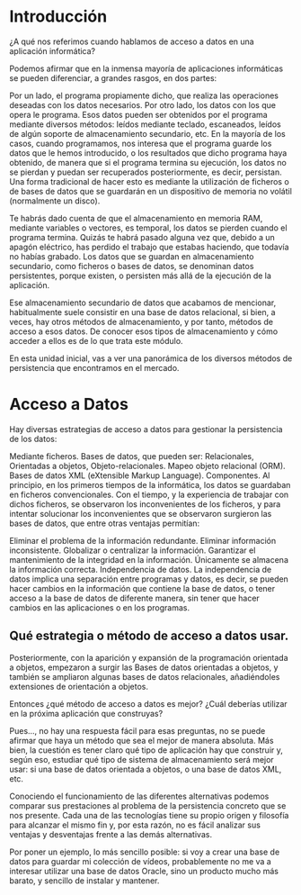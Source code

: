 # Introducción

¿A qué nos referimos cuando hablamos de acceso a datos en una aplicación informática?

Podemos afirmar que en la inmensa mayoría de aplicaciones informáticas se pueden diferenciar, a grandes rasgos, en dos partes:

Por un lado, el programa propiamente dicho, que realiza las operaciones deseadas con los datos necesarios.
Por otro lado, los datos con los que opera le programa. Esos datos pueden ser obtenidos por el programa mediante diversos métodos: leídos mediante teclado, escaneados, leídos de algún soporte de almacenamiento secundario, etc.
En la mayoría de los casos, cuando programamos, nos interesa que el programa guarde los datos que le hemos introducido, o los resultados que dicho programa haya obtenido, de manera que si el programa termina su ejecución, los datos no se pierdan y puedan ser recuperados posteriormente, es decir, persistan. Una forma tradicional de hacer esto es mediante la utilización de ficheros o de bases de datos que se guardarán en un dispositivo de memoria no volátil (normalmente un disco).

Te habrás dado cuenta de que el almacenamiento en memoria RAM, mediante variables o vectores, es temporal, los datos se pierden cuando el programa termina. Quizás te habrá pasado alguna vez que, debido a un apagón eléctrico, has perdido el trabajo que estabas haciendo, que todavía no habías grabado. Los datos que se guardan en almacenamiento secundario, como ficheros o bases de datos, se denominan datos persistentes, porque existen, o persisten más allá de la ejecución de la aplicación.

Ese almacenamiento secundario de datos que acabamos de mencionar, habitualmente suele consistir en una base de datos relacional, si bien, a veces, hay otros métodos de almacenamiento, y por tanto, métodos de acceso a esos datos. De conocer esos tipos de almacenamiento y cómo acceder a ellos es de lo que trata este módulo.

En esta unidad inicial, vas a ver una panorámica de los diversos métodos de persistencia que encontramos en el mercado.

# Acceso a Datos

Hay diversas estrategias de acceso a datos para gestionar la persistencia de los datos:

Mediante ficheros.
Bases de datos, que pueden ser:
Relacionales,
Orientadas a objetos,
Objeto-relacionales.
Mapeo objeto relacional (ORM).
Bases de datos XML (eXtensible Markup Language).
Componentes.
Al principio, en los primeros tiempos de la informática, los datos se guardaban en ficheros convencionales. Con el tiempo, y la experiencia de trabajar con dichos ficheros, se observaron los inconvenientes de los ficheros, y para intentar solucionar los inconvenientes que se observaron surgieron las bases de datos, que entre otras ventajas permitían:

Eliminar el problema de la información redundante.
Eliminar información inconsistente.
Globalizar o centralizar la información.
Garantizar el mantenimiento de la integridad en la información. Únicamente se almacena la información correcta.
Independencia de datos. La independencia de datos implica una separación entre programas y datos, es decir, se pueden hacer cambios en la información que contiene la base de datos, o tener acceso a la base de datos de diferente manera, sin tener que hacer cambios en las aplicaciones o en los programas.

## Qué estrategia o método de acceso a datos usar.

Posteriormente, con la aparición y expansión de la programación orientada a objetos, empezaron a surgir las Bases de datos orientadas a objetos, y también se ampliaron algunas bases de datos relacionales, añadiéndoles extensiones de orientación a objetos.

Entonces ¿qué método de acceso a datos es mejor? ¿Cuál deberías utilizar en la próxima aplicación que construyas?

Pues..., no hay una respuesta fácil para esas preguntas, no se puede afirmar que haya un método que sea el mejor de manera absoluta. Más bien, la cuestión es tener claro qué tipo de aplicación hay que construir y, según eso, estudiar qué tipo de sistema de almacenamiento será mejor usar: si una base de datos orientada a objetos, o una base de datos XML, etc.

Conociendo el funcionamiento de las diferentes alternativas podemos comparar sus prestaciones al problema de la persistencia concreto que se nos presente. Cada una de las tecnologías tiene su propio origen y filosofía para alcanzar el mismo fin y, por esta razón, no es fácil analizar sus ventajas y desventajas frente a las demás alternativas.

Por poner un ejemplo, lo más sencillo posible: si voy a crear una base de datos para guardar mi colección de vídeos, probablemente no me va a interesar utilizar una base de datos Oracle, sino un producto mucho más barato, y sencillo de instalar y mantener.

